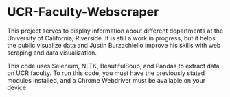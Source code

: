 # UCR-Faculty-Webscraper
This project serves to display information about different departments at the University of California, Riverside.
It is still a work in progress, but it helps the public visualize data and Justin Burzachiello improve his skills with web scraping and data visualization.

This code uses Selenium, NLTK, BeautifulSoup, and Pandas to extract data on UCR faculty.
To run this code, you must have the previously stated modules installed, and a Chrome Webdriver must be available on your device.
